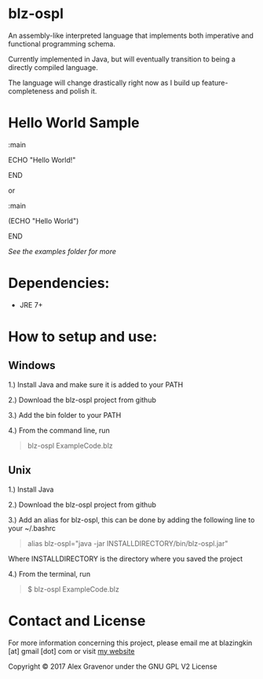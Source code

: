 ﻿blz-ospl
===
An assembly-like interpreted language that implements both imperative and functional programming schema.

Currently implemented in Java, but will eventually transition to being a directly compiled language.

The language will change drastically right now as I build up feature-completeness and polish it.

Hello World Sample
===

:main

ECHO "Hello World!"

END

or

:main

(ECHO "Hello World")

END

*See the examples folder for more*


Dependencies:
===
* JRE 7+


How to setup and use:
===
## Windows

1.) Install Java and make sure it is added to your PATH

2.) Download the blz-ospl project from github

3.) Add the bin folder to your PATH

4.) From the command line, run

> blz-ospl ExampleCode.blz

## Unix

1.) Install Java

2.) Download the blz-ospl project from github

3.) Add an alias for blz-ospl, this can be done by adding the following line to your ~/.bashrc

> alias blz-ospl="java -jar INSTALLDIRECTORY/bin/blz-ospl.jar"

Where INSTALLDIRECTORY is the directory where you saved the project

4.) From the terminal, run

> $ blz-ospl ExampleCode.blz

Contact and License
===
For more information concerning this project, please email me at blazingkin [at] gmail [dot] com or visit [my website](http://www.blazingk.in/)

Copyright © 2017 Alex Gravenor under the GNU GPL V2 License

